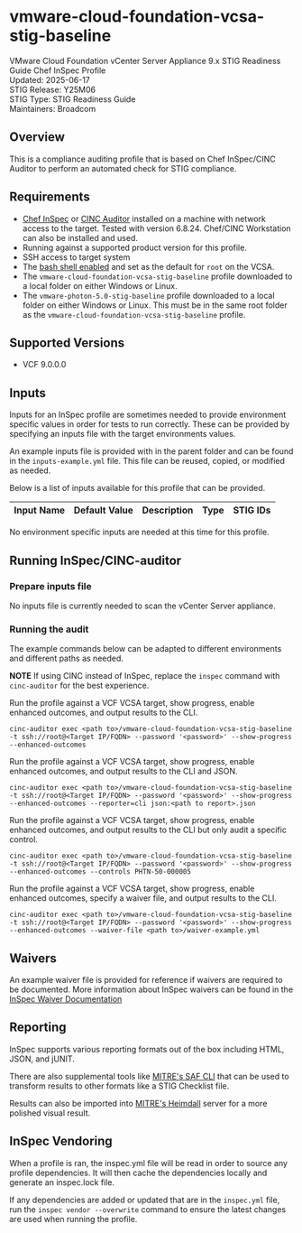# vmware-cloud-foundation-vcsa-stig-baseline
VMware Cloud Foundation vCenter Server Appliance 9.x STIG Readiness Guide Chef InSpec Profile  
Updated: 2025-06-17  
STIG Release: Y25M06  
STIG Type: STIG Readiness Guide  
Maintainers: Broadcom  

## Overview
This is a compliance auditing profile that is based on Chef InSpec/CINC Auditor to perform an automated check for STIG compliance.  

## Requirements
- [Chef InSpec](https://downloads.chef.io/tools/inspec) or [CINC Auditor](https://cinc.sh/start/auditor/) installed on a machine with network access to the target. Tested with version 6.8.24. Chef/CINC Workstation can also be installed and used.
- Running against a supported product version for this profile.
- SSH access to target system
- The [bash shell enabled](https://knowledge.broadcom.com/external/article/319670/toggling-the-vcenter-server-appliance-de.html) and set as the default for `root` on the VCSA.
- The `vmware-cloud-foundation-vcsa-stig-baseline` profile downloaded to a local folder on either Windows or Linux.
- The `vmware-photon-5.0-stig-baseline` profile downloaded to a local folder on either Windows or Linux. This must be in the same root folder as the `vmware-cloud-foundation-vcsa-stig-baseline` profile.

## Supported Versions
- VCF 9.0.0.0  

## Inputs
Inputs for an InSpec profile are sometimes needed to provide environment specific values in order for tests to run correctly. These can be provided by specifying an inputs file with the target environments values.  

An example inputs file is provided with in the parent folder and can be found in the `inputs-example.yml` file. This file can be reused, copied, or modified as needed.  

Below is a list of inputs available for this profile that can be provided.  

|     Input Name    |       Default Value       | Description |     Type    |   STIG IDs  |
|-------------------|---------------------------|-------------|-------------|-------------|

No environment specific inputs are needed at this time for this profile.  

## Running InSpec/CINC-auditor

### Prepare inputs file
No inputs file is currently needed to scan the vCenter Server appliance.  

### Running the audit
The example commands below can be adapted to different environments and different paths as needed. 

**NOTE** If using CINC instead of InSpec, replace the `inspec` command with `cinc-auditor` for the best experience.  

Run the profile against a VCF VCSA target, show progress, enable enhanced outcomes, and output results to the CLI.
```
cinc-auditor exec <path to>/vmware-cloud-foundation-vcsa-stig-baseline -t ssh://root@<Target IP/FQDN> --password '<password>' --show-progress --enhanced-outcomes
```

Run the profile against a VCF VCSA target, show progress, enable enhanced outcomes, and output results to the CLI and JSON.
```
cinc-auditor exec <path to>/vmware-cloud-foundation-vcsa-stig-baseline -t ssh://root@<Target IP/FQDN> --password '<password>' --show-progress --enhanced-outcomes --reporter=cli json:<path to report>.json
```

Run the profile against a VCF VCSA target, show progress, enable enhanced outcomes, and output results to the CLI but only audit a specific control.
```
cinc-auditor exec <path to>/vmware-cloud-foundation-vcsa-stig-baseline -t ssh://root@<Target IP/FQDN> --password '<password>' --show-progress --enhanced-outcomes --controls PHTN-50-000005
```

Run the profile against a VCF VCSA target, show progress, enable enhanced outcomes, specify a waiver file, and output results to the CLI.
```
cinc-auditor exec <path to>/vmware-cloud-foundation-vcsa-stig-baseline -t ssh://root@<Target IP/FQDN> --password '<password>' --show-progress --enhanced-outcomes --waiver-file <path to>/waiver-example.yml
```

## Waivers
An example waiver file is provided for reference if waivers are required to be documented. More information about InSpec waivers can be found in the [InSpec Waiver Documentation](https://docs.chef.io/inspec/waivers/)  

## Reporting
InSpec supports various reporting formats out of the box including HTML, JSON, and jUNIT.  

There are also supplemental tools like [MITRE's SAF CLI](https://github.com/mitre/saf) that can be used to transform results to other formats like a STIG Checklist file.  

Results can also be imported into [MITRE's Heimdall](https://github.com/mitre/heimdall2) server for a more polished visual result.

## InSpec Vendoring
When a profile is ran, the inspec.yml file will be read in order to source any profile dependencies. It will then cache the dependencies locally and generate an inspec.lock file.  

If any dependencies are added or updated that are in the `inspec.yml` file, run the `inspec vendor --overwrite` command to ensure the latest changes are used when running the profile.  
